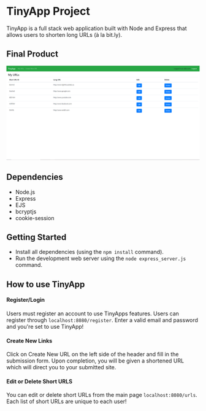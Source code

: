 # TinyApp Project

TinyApp is a full stack web application built with Node and Express that allows users to shorten long URLs (à la bit.ly).

## Final Product

!["Screenshot of URLs page"](https://github.com/bmoyy/tinyapp/blob/master/docs/urls-page.PNG)

## Dependencies

- Node.js
- Express
- EJS
- bcryptjs
- cookie-session

## Getting Started

- Install all dependencies (using the `npm install` command).
- Run the development web server using the `node express_server.js` command.

## How to use TinyApp

#### Register/Login
Users must register an account to use TinyApps features. Users can register through `localhost:8080/register`. Enter a valid email and password and you're set to use TinyApp!

#### Create New Links
Click on Create New URL on the left side of the header and fill in the submission form. Upon completion, you will be given a shortened URL which will direct you to your submitted site.

#### Edit or Delete Short URLS
You can edit or delete short URLs from the main page `localhost:8080/urls`. Each list of short URLs are unique to each user!
